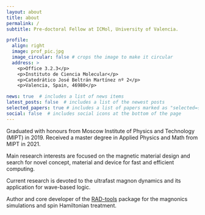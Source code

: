 ```yaml
---
layout: about
title: about
permalink: /
subtitle: Pre-doctoral Fellow at ICMol, University of Valencia.

profile:
  align: right
  image: prof_pic.jpg
  image_circular: false # crops the image to make it circular
  address: >
    <p>Office 3.2.3</p>
    <p>Instituto de Ciencia Molecular</p>
    <p>Catedrático José Beltrán Martínez nº 2</p>
    <p>Valencia, Spain, 46980</p>

news: true  # includes a list of news items
latest_posts: false  # includes a list of the newest posts
selected_papers: true # includes a list of papers marked as "selected={true}"
social: false  # includes social icons at the bottom of the page
---
```


Graduated with honours from Moscow Institute of Physics and Technology (MIPT) in 2019. 
Received a master degree in Applied Physics and Math from MIPT in 2021. 

Main research interests are focused on the magnetic material design and search for novel concept, 
material and device for fast and efficient computing. 

Current research is devoted to the ultrafast magnon dynamics and its application for wave-based logic.

Author and core developer of the [RAD-tools](rad-tools.org) package for the magnonics simulations 
and spin Hamiltonian treatment.
